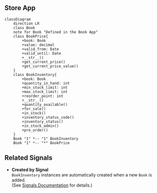 ## Store App
```mermaid
classDiagram
    direction LR
    class Book
    note for Book "Defined in the Book App"
    class BookPrice{
        +book: Book
        +value: decimal
        +valid_from: Date
        +valid_until: Date
        +__str__()
        +get_current_price()
        +get_current_price_value()
    }
    class BookInventory{
        +book: Book
        +quantity_in_hand: int
        +min_stock_limit: int
        +max_stock_limit: int
        +reorder_point: int
        +__str__()
        +quantity_available()
        +for_sale()
        +in_stock()
        +inventory_status_code()
        +inventory_status()
        +in_stock_admin()
        +pre_order()
    }
    Book "1" *-- "1" BookInventory
    Book "1" *-- "*" BookPrice
```

## Related Signals

- **Created by Signal**  
  `BookInventory` instances are automatically created when a new `Book` is added.  
  (See [Signals Documentation](../signals.md) for details.)
